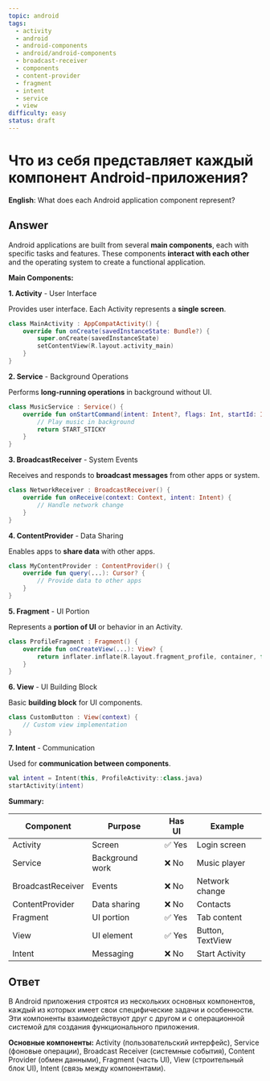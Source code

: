 ```yaml
---
topic: android
tags:
  - activity
  - android
  - android-components
  - android/android-components
  - broadcast-receiver
  - components
  - content-provider
  - fragment
  - intent
  - service
  - view
difficulty: easy
status: draft
---
```


# Что из себя представляет каждый компонент Android-приложения?

**English**: What does each Android application component represent?

## Answer

Android applications are built from several **main components**, each with specific tasks and features. These components **interact with each other** and the operating system to create a functional application.

**Main Components:**

**1. Activity** - User Interface

Provides user interface. Each Activity represents a **single screen**.

```kotlin
class MainActivity : AppCompatActivity() {
    override fun onCreate(savedInstanceState: Bundle?) {
        super.onCreate(savedInstanceState)
        setContentView(R.layout.activity_main)
    }
}
```

**2. Service** - Background Operations

Performs **long-running operations** in background without UI.

```kotlin
class MusicService : Service() {
    override fun onStartCommand(intent: Intent?, flags: Int, startId: Int): Int {
        // Play music in background
        return START_STICKY
    }
}
```

**3. BroadcastReceiver** - System Events

Receives and responds to **broadcast messages** from other apps or system.

```kotlin
class NetworkReceiver : BroadcastReceiver() {
    override fun onReceive(context: Context, intent: Intent) {
        // Handle network change
    }
}
```

**4. ContentProvider** - Data Sharing

Enables apps to **share data** with other apps.

```kotlin
class MyContentProvider : ContentProvider() {
    override fun query(...): Cursor? {
        // Provide data to other apps
    }
}
```

**5. Fragment** - UI Portion

Represents a **portion of UI** or behavior in an Activity.

```kotlin
class ProfileFragment : Fragment() {
    override fun onCreateView(...): View? {
        return inflater.inflate(R.layout.fragment_profile, container, false)
    }
}
```

**6. View** - UI Building Block

Basic **building block** for UI components.

```kotlin
class CustomButton : View(context) {
    // Custom view implementation
}
```

**7. Intent** - Communication

Used for **communication between components**.

```kotlin
val intent = Intent(this, ProfileActivity::class.java)
startActivity(intent)
```

**Summary:**

| Component | Purpose | Has UI | Example |
|-----------|---------|--------|---------|
| Activity | Screen | ✅ Yes | Login screen |
| Service | Background work | ❌ No | Music player |
| BroadcastReceiver | Events | ❌ No | Network change |
| ContentProvider | Data sharing | ❌ No | Contacts |
| Fragment | UI portion | ✅ Yes | Tab content |
| View | UI element | ✅ Yes | Button, TextView |
| Intent | Messaging | ❌ No | Start Activity |

## Ответ

В Android приложения строятся из нескольких основных компонентов, каждый из которых имеет свои специфические задачи и особенности. Эти компоненты взаимодействуют друг с другом и с операционной системой для создания функционального приложения.

**Основные компоненты:** Activity (пользовательский интерфейс), Service (фоновые операции), Broadcast Receiver (системные события), Content Provider (обмен данными), Fragment (часть UI), View (строительный блок UI), Intent (связь между компонентами).

